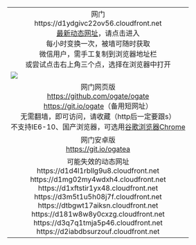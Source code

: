 ﻿<table>
  <tr></tr>
  <!--tr><td colspan=2 align=center><img src="https://cloud.githubusercontent.com/assets/11880933/13434984/f430fae2-e012-11e5-814f-c2df1e82b247.jpg" /></td></tr-->
  <tr><td colspan=2 align=center>网门<br/>https://d1ydgivc22ov56.cloudfront.net<br/>
    <a href="https://d1ydgivc22ov56.cloudfront.net">最新动态网址</a>，请点击进入<br/>每小时变换一次，被墙可随时获取<br/>微信用户，需手工复制到浏览器地址栏<br>或尝试点击右上角三个点，选择在浏览器中打开
    <!--br>* IE6打开动态网址须在选项中勾选TLS 1.0--></td>
  </tr>
  <tr>
    <td colspan=2><a href="https://d1ydgivc22ov56.cloudfront.net" target="_blank"><img src="https://cloud.githubusercontent.com/assets/11880933/15631437/70d0a74e-259d-11e6-946f-6237b4b657bd.jpg" /></a></td> 
  </tr>
  <tr>
    <td colspan=2 align=center>网门网页版<br/>
      <a href="https://github.com/ogate/ogate/blob/master/README.md" target="_blank">https://github.com/ogate/ogate</a><br/>
      <a href="https://git.io/ogate" target="_blank">https://git.io/ogate</a>（备用短网址）<br>
      无需翻墙，即可访问，请收藏（http后一定要跟s）<br/>
      不支持IE6-10、国产浏览器，可选用<a href="https://d1ydgivc22ov56.cloudfront.net/ogUP.aspx?name=2A/ChromePortable.zip">谷歌浏览器Chrome</a></td>
  </tr>
  <tr>
    <td colspan=2 align=center>网门安卓版<br/><a href="https://d1ydgivc22ov56.cloudfront.net/ogUP.aspx?name=2A/oGate101.apk">https://git.io/ogatea</a></td>
  </tr>
  <tr>
  <tr>
    <td colspan=2 align=center>可能失效的动态网址
<br>https://d1d4l1rbllg9u8.cloudfront.net
<br>https://d1mg02my4wdxh4.cloudfront.net
<br>https://d1xftstir1yx48.cloudfront.net
<br>https://d3m5t1u5h08j7f.cloudfront.net
<br>https://dtbgwt17aiksn.cloudfront.net
<br>https://d181w8w8y0cxzg.cloudfront.net
<br>https://d3q7q1tmja5p46.cloudfront.net
<br>https://d2iabdbsurzouf.cloudfront.net
    </td>
  </tr>
</table>
